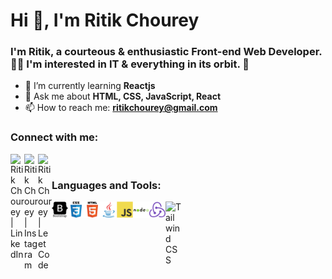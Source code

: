 # Hi 👋, I'm Ritik Chourey

### I'm Ritik, a courteous & enthusiastic Front-end Web Developer.👨‍💻 I'm interested in IT & everything in its orbit. 🚀

- 🌱 I’m currently learning **Reactjs**
- 💬 Ask me about **HTML, CSS, JavaScript, React**
- 📫 How to reach me: **ritikchourey@gmail.com**

### Connect with me:
<img align="left" alt="Ritik Chourey | LinkedIn" width="22px" src="https://raw.githubusercontent.com/rahuldkjain/github-profile-readme-generator/master/src/images/icons/Social/linked-in-alt.svg" />
<img align="left" alt="Ritik Chourey | Instagram" width="22px" src="https://raw.githubusercontent.com/rahuldkjain/github-profile-readme-generator/master/src/images/icons/Social/instagram.svg" />
<img align="left" alt="Ritik Chourey | LeetCode" width="22px" src="https://raw.githubusercontent.com/rahuldkjain/github-profile-readme-generator/master/src/images/icons/Social/leet-code.svg" />

<br />

### Languages and Tools:
<img align="left" alt="Bootstrap" width="26px" src="https://raw.githubusercontent.com/devicons/devicon/master/icons/bootstrap/bootstrap-plain-wordmark.svg" />
<img align="left" alt="CSS3" width="26px" src="https://raw.githubusercontent.com/devicons/devicon/master/icons/css3/css3-original-wordmark.svg" />
<img align="left" alt="HTML5" width="26px" src="https://raw.githubusercontent.com/devicons/devicon/master/icons/html5/html5-original-wordmark.svg" />
<img align="left" alt="Java" width="26px" src="https://raw.githubusercontent.com/devicons/devicon/master/icons/java/java-original.svg" />
<img align="left" alt="JavaScript" width="26px" src="https://raw.githubusercontent.com/devicons/devicon/master/icons/javascript/javascript-original.svg"/>
<img align="left" alt="Node.js" width="26px" src="https://raw.githubusercontent.com/devicons/devicon/master/icons/nodejs/nodejs-original-wordmark.svg"/>
<img align="left" alt="Redux.js" width="26px" src="https://raw.githubusercontent.com/devicons/devicon/master/icons/redux/redux-original.svg"/>
<img align="left" alt="Tailwind CSS" width="26px" src=https://www.vectorlogo.zone/logos/tailwindcss/tailwindcss-icon.svg"/>
